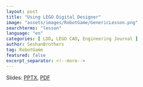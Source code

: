 ```yaml
---
layout: post
title: "Using LEGO Digital Designer"
image: "assets/images/RobotGame/GenericLesson.png"
searchterms: "lesson"
language: "en"
categories: [ LDD, LEGO CAD, Engineering Journal ]
author: SeshanBrothers
tag: RobotGame
featured: false
excerpt_separator: <!--more-->
---
```




Slides:
<a href="/translations/en-us/RobotGame/LEGOCAD.pptx">PPTX</a>,
<a href="/translations/en-us/RobotGame/LEGOCAD.pdf">PDF </a>
<!--more-->

